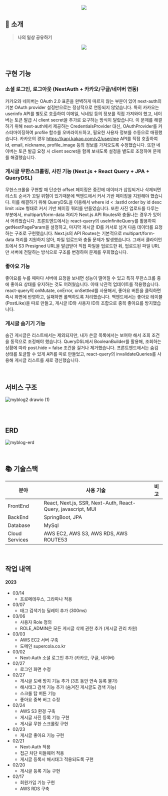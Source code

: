 <p align="center">
  <img src="https://user-images.githubusercontent.com/62537935/226505111-bbbe363f-7183-43b8-81d9-040d53a4dd68.png">
</p>

## 🔖 소개
> **나의 일상 공유하기**
> 
<p align="center">
  <img src="https://user-images.githubusercontent.com/62537935/226513661-830146e7-7e65-433f-b6ce-e95767e8a043.gif">
</p>

<br>

## 구현 기능

### 소셜 로그인, 로그아웃 (NextAuth + 카카오/구글/네이버 연동)
카카오와 네이버는 OAuth 2.0 표준을 완벽하게 따르지 않는 부분이 있어 next-auth의 기본 OAuth provider 설정만으로는 정상적으로 연동되지 않았습니다.
특히 카카오는 userinfo API를 별도로 호출하여 이메일, 닉네임 등의 정보를 직접 가져와야 했고, 네이버는 토큰 발급 시 client secret을 추가로 요구하는 방식이 달랐습니다.
이 문제를 해결하기 위해 next-auth에서 제공하는 CredentialsProvider 대신, OAuthProvider를 커스터마이징하여 profile 함수를 오버라이드하고, 필요한 사용자 정보를 수동으로 매핑했습니다.
카카오의 경우 https://kapi.kakao.com/v2/user/me API를 직접 호출하여 id, email, nickname, profile_image 등의 정보를 가져오도록 수정했습니다.
또한 네이버는 토큰 발급 요청 시 client secret을 함께 보내도록 설정을 별도로 조정하여 문제를 해결했습니다.

### 게시글 무한스크롤링, 사진 기능 (Next.js + React Query + JPA + QueryDSL)
무한스크롤을 구현할 때 단순한 offset 페이징은 중간에 데이터가 삽입되거나 삭제되면 리스트 순서가 꼬일 위험이 있기때문에 백엔드에서 커서 기반 페이징을 지원해야 했습니다.
이를 해결하기 위해 QueryDSL을 이용해서 where id < :lastId order by id desc limit :size 형태로 커서 기반 페이징 쿼리를 만들었습니다.
또한 사진 업로드를 다루는 부분에서, multipart/form-data 처리가 Next.js API Routes와 충돌나는 경우가 있어서 어려웠습니다.
프론트엔드에서는 react-query의 useInfiniteQuery를 활용하여 getNextPageParam을 설정하고, 마지막 게시글 ID를 커서로 넘겨 다음 데이터를 요청하는 구조로 구현했습니다.
Next.js의 API Routes는 기본적으로 multipart/form-data 처리를 지원하지 않아, 파일 업로드와 충돌 문제가 발생했습니다.
그래서 클라이언트에서 S3 Presigned URL을 발급받아 직접 파일을 업로드한 뒤, 업로드된 파일 URL만 서버에 전달하는 방식으로 구조를 변경하여 문제를 우회했습니다.

### 좋아요 기능
좋아요를 누를 때마다 서버에 요청을 보내면 성능이 떨어질 수 있고 특히 무한스크롤 중에 좋아요 상태를 유지하는 것도 어려웠습니다.
이때 낙관적 업데이트를 적용했습니다. react-query의 onMutate, onError, onSettled를 사용해서, 좋아요 버튼을 클릭하면 즉시 화면에 반영하고, 실패하면 롤백하도록 처리했습니다.
백엔드에서는 좋아요 테이블(PostLike)을 따로 만들고, 게시글 ID와 사용자 ID의 조합으로 중복 좋아요를 방지했습니다.

### 게시글 숨기기 기능
숨긴 게시글은 리스트에서는 제외되지만, 내가 쓴글 목록에서는 보여야 해서 조회 조건을 동적으로 조정해야 했습니다.
QueryDSL에서 BooleanBuilder를 활용해, 조회하는 상황에 따라 post.hide = false 조건을 걸거나 제거했습니다.
프론트엔드에서는 숨김 상태를 토글할 수 있게 API를 따로 만들었고, react-query의 invalidateQueries를 사용해 게시글 리스트를 새로 갱신했습니다.

<br>

## 서비스 구조
![myblog2 drawio (1)](https://github.com/user-attachments/assets/1d50a3cf-a399-4caa-b156-34077fd86e99)

<br>

<br>

## ERD
![myblog-erd](https://github.com/user-attachments/assets/86fd3415-0b4d-4ec2-93c6-99d782a80536)

<br>

## 📚 기술스택

| 분야           | 사용 기술                                      | 비고 |
| -------------- |--------------------------------------------| ---- |
| FrontEnd       | React, Next.js, SSR, Next-Auth, React-Query, javascript, MUI |
| BackEnd        | SpringBoot, JPA                                    |
| Database       | MySql                                      |
| Cloud Services | AWS EC2, AWS S3, AWS RDS, AWS ROUTE53                            |

<br>

## 작업 내역
#### 2023
* 03/14
  * 프로메테우스, 그라파나 적용
* 03/07
  * 태그 검색기능 딜레이 추가 (300ms)
* 03/06
  * 사용자 Role 정의
  * ROLE_ADMIN은 모든 게시글 삭제 권한 추가 (게시글 관리 차원)
* 03/03
  * AWS EC2 서버 구축
  * 도메인 supercola.co.kr
* 03/02
  * Next-Auth 소셜 로그인 추가 (카카오, 구글, 네이버)
* 02/27
  * 로그인 화면 수정
* 02/27
  * 게시글 도배 방지 기능 추가 (3초 동안 연속 등록 불가)
  * 해시태그 검색 기능 추가 (숨겨진 게시글도 검색 가능)
  * 스크롤 탑 버튼 기능
  * 좋아요 중복 버그 수정
* 02/24
  * AWS S3 환경 구축
  * 게시글 사진 등록 기능 구현
  * 게시글 무한 스크롤링 구현
* 02/23
  * 게시글 좋아요 기능 구현
* 02/21
  * Next-Auth 적용
  * 접근 차단 미들웨어 적용
  * 게시글 등록시 해시태그 적용되도록 구현
* 02/20
  * 게시글 등록 기능 구현
* 02/17
  * 회원가입 기능 구현
  * AWS RDS 구축
